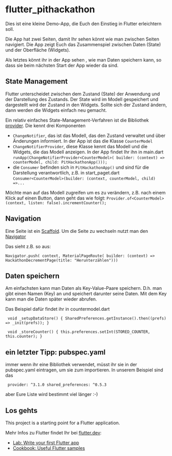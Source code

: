 # flutter_pithackathon

Dies ist eine kleine Demo-App, die Euch den Einstieg in Flutter erleichtern soll.
 
Die App hat zwei Seiten, damit Ihr sehen könnt wie man zwischen Seiten navigiert. Die App zeigt Euch das 
Zusammenspiel zwischen Daten (State) und der Oberfläche (Widgets).
 
Als letztes könnt ihr in der App sehen , wie man Daten speichern kann, so dass sie beim nächsten Start der App 
wieder da sind. 

## State Management
Flutter unterscheidet zwischen dem Zustand (State) der Anwendung und der Darstellung des Zustands. Der State wird im 
Modell gespeichert und dargestellt wird der Zustand in den Widgets. Sollte sich der Zustand ändern, dann werden die 
Widgets einfach neu gemacht.

Ein relativ einfaches State-Management-Verfahren ist die Bibliothek 
[provider](https://flutter.dev/docs/development/data-and-backend/state-mgmt/simple#accessing-the-state). Die kennt 
drei Komponenten


* `ChangeNotifier`, das ist das Modell, das den Zustand verwaltet und über Änderungen informiert. In der App ist das 
die Klasse `CounterModel`
* `ChangeNotifierProvider`, diese Klasse kennt das Modell und die Widgets, die das Modell anzeigen. In der App findet 
Ihr ihn in main.dart `runApp(ChangeNotifierProvider<CounterModel>(
                            builder: (context) => counterModel, child: PitHackathonApp()));` 
* die `Consumer` befinden sich in `PitHackathonApp()` und sind für die Darstellung verantwortlich, z.B. in 
start_paget.dart `Consumer<CounterModel>(builder: (context, counterModel, child) =>...`
                                  
Möchte man auf das Modell zugreifen um es zu verändern, z.B. nach einem Klick auf einen Button, dann geht das wie folgt: 
`Provider.of<CounterModel>(context, listen: false).incrementCounter();`
  

## Navigation

Eine Seite ist ein [Scaffold](https://api.flutter.dev/flutter/material/Scaffold-class.html). 
Um die Seite zu wechseln nutzt man den [Navigator](https://flutter.dev/docs/development/ui/navigation)

Das sieht z.B. so aus: 

`Navigator.push(
               context,
               MaterialPageRoute(
                   builder: (context) =>
                       HackathonDecrementPage(title: "Herunterzählen")))` 

## Daten speichern
Am einfachsten kann man Daten als Key-Value-Paare speichern. D.h. man gibt einen Namen (Key) an und speichert darunter 
seine Daten. Mit dem Key kann man die Daten später wieder abrufen.

Das Beispiel dafür findet ihr in countermodel.dart

`  void _setupDataStore() {
     SharedPreferences.getInstance().then((prefs) => _init(prefs));
   } 
`

`  void _storeCounter() {
     this.preferences.setInt(STORED_COUNTER, this.counter);
   }
`

## ein letzter Tipp: pubspec.yaml
immer wenn ihr eine Bibliothek verwendet, müsst ihr sie in der pubspec.yaml eintragen, um sie zum importieren. In 
unserem Beispiel sind das

`  provider: ^3.1.0
   shared_preferences: ^0.5.3
`

aber Eure Liste wird bestimmt viel länger :-)

## Los gehts

This project is a starting point for a Flutter application.

Mehr Infos zu Flutter findet Ihr bei [flutter.dev](https://flutter.dev/docs):

- [Lab: Write your first Flutter app](https://flutter.dev/docs/get-started/codelab)
- [Cookbook: Useful Flutter samples](https://flutter.dev/docs/cookbook)
